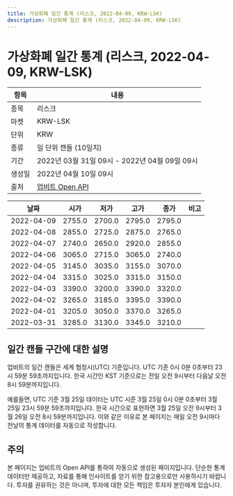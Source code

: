 ```yaml
---
title: 가상화폐 일간 통계 (리스크, 2022-04-09, KRW-LSK)
description: 가상화폐 일간 통계 (리스크, 2022-04-09, KRW-LSK)
---
```



가상화폐 일간 통계 (리스크, 2022-04-09, KRW-LSK)
===

|항목|내용|
|--|--|
|종목|리스크|
|마켓|KRW-LSK|
|단위|KRW|
|종류|일 단위 캔들 (10일치)|
|기간|2022년 03월 31일 09시 - 2022년 04월 09일 09시|
|생성일|2022년 04월 10일 09시|
|출처|[업비트 Open API](https://docs.upbit.com)|


|날짜|시가|저가|고가|종가|비고|
|--|--|--|--|--|--|
|2022-04-09|2755.0|2700.0|2795.0|2795.0|    |
|2022-04-08|2855.0|2725.0|2875.0|2765.0|    |
|2022-04-07|2740.0|2650.0|2920.0|2855.0|    |
|2022-04-06|3065.0|2715.0|3065.0|2740.0|    |
|2022-04-05|3145.0|3035.0|3155.0|3070.0|    |
|2022-04-04|3315.0|3025.0|3315.0|3150.0|    |
|2022-04-03|3390.0|3200.0|3390.0|3320.0|    |
|2022-04-02|3265.0|3185.0|3395.0|3390.0|    |
|2022-04-01|3205.0|3050.0|3370.0|3265.0|    |
|2022-03-31|3285.0|3130.0|3345.0|3210.0|    |


일간 캔들 구간에 대한 설명
---


업비트의 일간 캔들은 세계 협정시(UTC) 기준입니다. 
UTC 기준 0시 0분 0초부터 23시 59분 59초까지입니다. 
한국 시간인 KST 기준으로는 전일 오전 9시부터 다음날 오전 8시 59분까지입니다. 


예를들면, UTC 기준 3월 25일 데이터는 UTC 시준 3월 25일 0시 0분 0초부터 3월 25일 23시 59분 59초까지입니다. 
한국 시간으로 표현하면 3월 25일 오전 9시부터 3월 26일 오전 8시 59분까지입니다. 
이와 같은 이유로 본 페이지는 매일 오전 9시마다 전날의 통계 데이터를 자동으로 작성합니다. 


주의
---


본 페이지는 업비트의 Open API를 통하여 자동으로 생성된 페이지입니다. 
단순한 통계 데이터만 제공하고, 자료를 통해 인사이트를 얻기 위한 참고용으로만 사용하시기 바랍니다. 
투자를 권유하는 것은 아니며, 투자에 대한 모든 책임은 투자자 본인에게 있습니다. 
